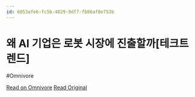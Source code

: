```yaml
---
id: 6053afe6-fc5b-4829-9df7-fb86af8e753b
---
```


# 왜 AI 기업은 로봇 시장에 진출할까[테크트렌드]
#Omnivore

[Read on Omnivore](https://omnivore.app/me/https-v-daum-net-v-20240713060102884-190af139be5)
[Read Original](https://v.daum.net/v/20240713060102884)

